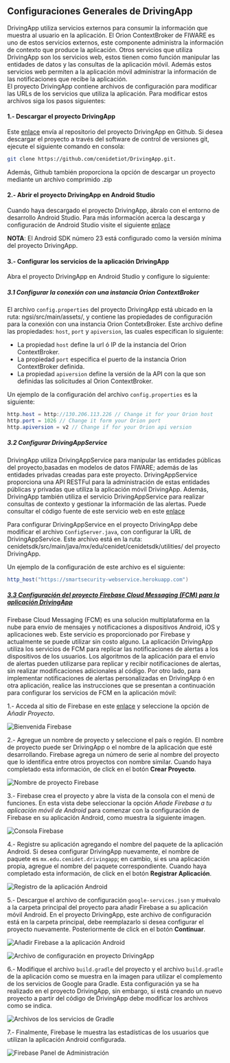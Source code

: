 ## Configuraciones Generales de DrivingApp

DrivingApp utiliza servicios externos para consumir la información que muestra al usuario en la aplicación. El Orion ContextBroker de FIWARE es uno de estos servicios externos, este componente administra la información de contexto que produce la aplicación. Otros servicios que utiliza DrivingApp son los servicios web, estos tienen como función manipular las entidades de datos y las consultas de la aplicación móvil. Además estos servicios web permiten a la aplicación móvil administrar la información de las notificaciones que recibe la aplicación.  
El proyecto DrivingApp contiene archivos de configuración para modificar las URLs de los servicios que utiliza la aplicación. Para modificar estos archivos siga los pasos siguientes:

#### 1.- Descargar el proyecto DrivingApp

Este [enlace](https://github.com/cenidetiot/DrivingApp.git) envía al repositorio del proyecto DrivingApp en Github. Si desea descargar el proyecto a través del software de control de versiones git, ejecute el siguiente comando en consola: 

```sh
git clone https://github.com/cenidetiot/DrivingApp.git.  
```

Además, Github también proporciona la opción de descargar un proyecto mediante un archivo comprimido .zip

#### 2.- Abrir el proyecto DrivingApp en Android Studio

Cuando haya descargado el proyecto DrivingApp, ábralo con el entorno de desarrollo Android Studio. Para más información acerca la descarga y configuración de Android Studio visite el siguiente [enlace](https://developer.android.com/studio/)

**NOTA**: El Android SDK número 23 está configurado como la versión mínima del proyecto DrivingApp.

#### 3.- Configurar  los servicios de la aplicación DrivingApp

Abra el proyecto DrivingApp en Android Studio y configure lo siguiente:

##### 3.1 Configurar la conexión con una instancia Orion ContextBroker

El archivo `config.properties` del proyecto DrivingApp está ubicado en la ruta: ngsi/src/main/assets/, y contiene las propiedades de configuración para la conexión con una instancia Orion ContetxBroker. Este archivo define las propiedades: `host`, `port` y `apiversion`, las cuales especifican lo siguiente:

- La propiedad `host` define la url ó IP de la instancia del Orion ContextBroker.
- La propiedad `port` especifica el puerto de la instancia Orion ContextBroker definida.
- La propiedad `apiversion` define la versión de la API con la que son definidas las solicitudes al Orion ContextBroker.

Un ejemplo de la configuración del archivo `config.properties` es la siguiente:

```java
http.host = http://130.206.113.226 // Change it for your Orion host 
http.port = 1026 // Change it form your Orion port
http.apiversion = v2 // Change if for your Orion api version
```

##### 3.2	Configurar DrivingAppService

DrivingApp utiliza DrivingAppService para manipular las entidades públicas del proyecto,basadas en modelos de datos FIWARE; además de las entidades privadas creadas para este proyecto. DrivingAppService proporciona una API RESTFul para la administración de estas entidades públicas y privadas que utiliza la aplicación móvil DrivingApp. Además, DrivingApp también utiliza el servicio DrivingAppService para realizar consultas de contexto y gestionar la información de las alertas. Puede consultar el código fuente de este servicio web en este [enlace](https://github.com/cenidetiot/smartsecurity-web-service)

Para configurar DrivingAppService en el proyecto DrivingApp debe modificar el archivo `ConfigServer.java`, con configurar la URL de DrivingAppService. Este archivo está en la ruta: cenidetsdk/src/main/java/mx/edu/cenidet/cenidetsdk/utilities/ del proyecto DrivingApp. 

Un ejemplo de la configuración de este archivo es el siguiente:

```java
http_host("https://smartsecurity-webservice.herokuapp.com")
```

##### [3.3 Configuración del proyecto Firebase Cloud Messaging (FCM) para la aplicación DrivingApp](#configuracion-fcm)

Firebase Cloud Messaging (FCM) es una solución multiplataforma en la nube para envío de mensajes y notificaciones a dispositivos Android, iOS y aplicaciones web. Este servicio es proporcionado por Firebase y actualmente se puede utilizar sin costo alguno.
La aplicación DrivingApp utiliza los servicios de FCM para replicar las notificaciones de alertas a los dispositivos de los usuarios. Los algoritmos de la aplicación para el envío de alertas pueden utilizarse para replicar y recibir notificaciones de alertas, sin realizar modificaciones adicionales al código. Por otro lado, para implementar notificaciones de alertas personalizadas en DrivingApp ó en otra aplicación, realice las instrucciones que se presentan a continuación para configurar los servicios de FCM en la aplicación móvil:

1.- Acceda al sitio de Firebase en este [enlace](https://console.firebase.google.com/) y seleccione la opción de *Añadir Proyecto*.

![Bienvenida Firebase](img/fcm/1.png)

2.- Agregue un nombre de proyecto y seleccione el país o región. El nombre de proyecto puede ser DrivingApp o el nombre de la aplicación que esté desarrollando. Firebase agrega un número de serie al nombre del proyecto que lo identifica entre otros proyectos con nombre similar. Cuando haya completado esta información, de click en el botón **Crear Proyecto**.

![Nombre de proyecto Firebase](img/fcm/2.png)

3.- Firebase crea el proyecto y abre la vista de la consola con el menú de funciones. En esta vista debe seleccionar la opción *Añade Firebase a tu aplicación móvil de Android* para comenzar con la configuración de Firebase en su aplicación Android, como muestra la siguiente imagen.

![Consola Firebase](img/fcm/3.png)

4.-	Registre su aplicación agregando el nombre del paquete de la aplicación Android. Si desea configurar DrivingApp nuevamente, el nombre de paquete es `mx.edu.cenidet.drivingapp`; en cambio, si es una aplicación propia, agregue el nombre del paquete correspondiente. Cuando haya completado esta información, de click en el botón **Registrar Aplicación**.

![Registro de la aplicación Android](img/fcm/4.png)

5.- Descargue el archivo de configuración `google-services.json` y muévalo a la carpeta principal del proyecto para añadir Firebase a su aplicación móvil Android. En el proyecto DrivingApp, este archivo de configuración está en la carpeta principal, debe reemplazarlo si desea configurar el proyecto nuevamente. Posteriormente de click en el botón **Continuar**.

![Añadir Firebase a la aplicación Android](img/fcm/5.png)

![Archivo de configuración en proyecto DrivingApp](img/fcm/6.png)

6.- Modifique el archivo `build.gradle` del proyecto y el archivo `build.gradle` de la aplicación como se muestra en la imagen para utilizar el complemento de los servicios de Google para Gradle. Esta configuración ya se ha realizado en el proyecto DrivingApp, sin embargo, si está creando un nuevo proyecto a partir del código de DrivingApp debe modificar los archivos como se indica.

![Archivos de los servicios de Gradle](img/fcm/7.png)

7.- Finalmente, Firebase le muestra las estadísticas de los usuarios que utilizan la aplicación Android configurada.

![Firebase Panel de Administración](img/fcm/8.png)